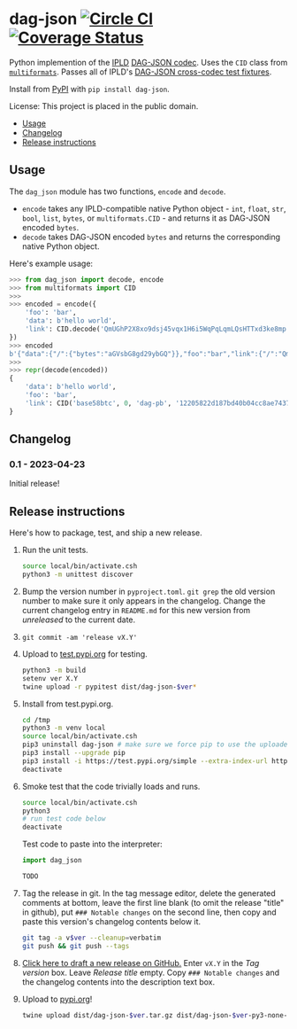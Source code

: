dag-json [![Circle CI](https://circleci.com/gh/snarfed/dag-json.svg?style=svg)](https://circleci.com/gh/snarfed/dag-json) [![Coverage Status](https://coveralls.io/repos/github/snarfed/dag-json/badge.svg?branch=main)](https://coveralls.io/github/snarfed/dag-json?branch=master)
===

Python implemention of the [IPLD](https://ipld.io/) [DAG-JSON codec](https://ipld.io/docs/codecs/known/dag-json/). Uses the `CID` class from [`multiformats`](https://multiformats.readthedocs.io/). Passes all of IPLD's [DAG-JSON cross-codec test fixtures](https://ipld.io/specs/codecs/dag-json/fixtures/cross-codec/).

Install from [PyPI](https://pypi.org/project/dag-json/) with `pip install dag-json`.

License: This project is placed in the public domain.

* [Usage](#client)
* [Changelog](#changelog)
* [Release instructions](#release-instructions)


## Usage

The `dag_json` module has two functions, `encode` and `decode`.
* `encode` takes any IPLD-compatible native Python object - `int`, `float`, `str`, `bool`, `list`, `bytes`, or `multiformats.CID` - and returns it as DAG-JSON encoded `bytes`.
* `decode` takes DAG-JSON encoded `bytes` and returns the corresponding native Python object.

Here's example usage:

```py
>>> from dag_json import decode, encode
>>> from multiformats import CID
>>>
>>> encoded = encode({
    'foo': 'bar',
    'data': b'hello world',
    'link': CID.decode('QmUGhP2X8xo9dsj45vqx1H6i5WqPqLqmLQsHTTxd3ke8mp'),
})
>>> encoded
b'{"data":{"/":{"bytes":"aGVsbG8gd29ybGQ"}},"foo":"bar","link":{"/":"QmUGhP2X8xo9dsj45vqx1H6i5WqPqLqmLQsHTTxd3ke8mp"}}'
>>>
>>> repr(decode(encoded))
{
    'data': b'hello world',
    'foo': 'bar',
    'link': CID('base58btc', 0, 'dag-pb', '12205822d187bd40b04cc8ae7437888ebf844efac1729e098c8816d585d0fcc42b5b'),
}
```


## Changelog

### 0.1 - 2023-04-23

Initial release!


## Release instructions

Here's how to package, test, and ship a new release.

1. Run the unit tests.

    ```sh
    source local/bin/activate.csh
    python3 -m unittest discover
    ```
1. Bump the version number in `pyproject.toml`. `git grep` the old version number to make sure it only appears in the changelog. Change the current changelog entry in `README.md` for this new version from _unreleased_ to the current date.
1. `git commit -am 'release vX.Y'`
1. Upload to [test.pypi.org](https://test.pypi.org/) for testing.

    ```sh
    python3 -m build
    setenv ver X.Y
    twine upload -r pypitest dist/dag-json-$ver*
    ```
1. Install from test.pypi.org.

    ```sh
    cd /tmp
    python3 -m venv local
    source local/bin/activate.csh
    pip3 uninstall dag-json # make sure we force pip to use the uploaded version
    pip3 install --upgrade pip
    pip3 install -i https://test.pypi.org/simple --extra-index-url https://pypi.org/simple dag-json==$ver
    deactivate
    ```
1. Smoke test that the code trivially loads and runs.

    ```sh
    source local/bin/activate.csh
    python3
    # run test code below
    deactivate
    ```
    Test code to paste into the interpreter:

    ```py
    import dag_json

    TODO
    ```
1. Tag the release in git. In the tag message editor, delete the generated comments at bottom, leave the first line blank (to omit the release "title" in github), put `### Notable changes` on the second line, then copy and paste this version's changelog contents below it.

    ```sh
    git tag -a v$ver --cleanup=verbatim
    git push && git push --tags
    ```
1. [Click here to draft a new release on GitHub.](https://github.com/snarfed/dag-json/releases/new) Enter `vX.Y` in the _Tag version_ box. Leave _Release title_ empty. Copy `### Notable changes` and the changelog contents into the description text box.
1. Upload to [pypi.org](https://pypi.org/)!

    ```sh
    twine upload dist/dag-json-$ver.tar.gz dist/dag-json-$ver-py3-none-any.whl
    ```
